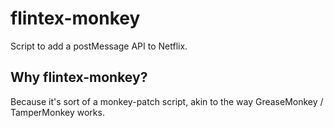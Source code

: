 # flintex-monkey

Script to add a postMessage API to Netflix.

## Why flintex-monkey?

Because it's sort of a monkey-patch script, akin to the way GreaseMonkey / TamperMonkey works.
